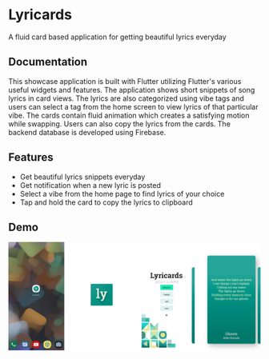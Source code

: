 
# Lyricards

A fluid card based application for getting beautiful lyrics everyday


## Documentation


This showcase application is built with Flutter utilizing Flutter's various useful widgets and features. The application shows short snippets of song lyrics in card views. The lyrics are also categorized using vibe tags and users can select a tag from the home screen to view lyrics of that particular vibe. 
The cards contain fluid animation which creates a satisfying motion while swapping. Users can also copy the lyrics from the cards. The backend database is developed using Firebase.

## Features

- Get beautiful lyrics snippets everyday
- Get notification when a new lyric is posted
- Select a vibe from the home page to find lyrics of your choice
- Tap and hold the card to copy the lyrics to clipboard



## Demo

![](screenshots.png)